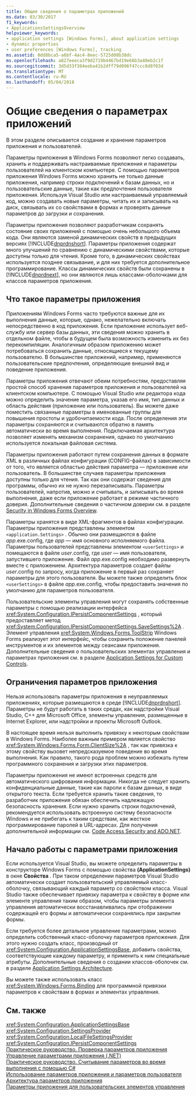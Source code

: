 ```yaml
---
title: Общие сведения о параметрах приложений
ms.date: 03/30/2017
f1_keywords:
- ApplicationsSettingsOverview
helpviewer_keywords:
- application settings [Windows Forms], about application settings
- dynamic properties
- user preferences [Windows Forms], tracking
ms.assetid: 0dd8bca5-a6bf-4ac4-8eec-5725d08b38dc
ms.openlocfilehash: a827eeeca3f9d2719b4467bd19e66b3a40eb2c1f
ms.sourcegitcommit: 3d5d33f384eeba41b2dff79d096f47ccc8d8f03d
ms.translationtype: MT
ms.contentlocale: ru-RU
ms.lasthandoff: 05/04/2018
---
```

# <a name="application-settings-overview"></a>Общие сведения о параметрах приложений
В этом разделе описывается создание и хранение параметров приложения и пользователей.  
  
 Параметры приложения в Windows Forms позволяют легко создавать, хранить и поддерживать настраиваемые приложения и параметры пользователей на клиентском компьютере. С помощью параметров приложения Windows Forms можно хранить не только данные приложения, например строки подключений к базам данных, но и пользовательские данные, такие как предпочтения пользователя приложения. Используя Visual Studio или настраиваемый управляемый код, можно создавать новые параметры, читать их и записывать на диск, связывать их со свойствами в формах и проверять данные параметров до загрузки и сохранения.  
  
 Параметры приложения позволяют разработчикам сохранять состояние своих приложений с помощью очень небольшого объема кода. Они являются заменой динамических свойств в предыдущих версиях [!INCLUDE[dnprdnshort](../../../../includes/dnprdnshort-md.md)]. Параметры приложения содержат много улучшений по сравнению с динамическими свойствами, которые доступны только для чтения. Кроме того, в динамических свойствах используется позднее связывание, и для них требуется дополнительное программирование. Классы динамических свойств были сохранены в [!INCLUDE[dnprdnext](../../../../includes/dnprdnext-md.md)], но они являются лишь классами-оболочками для классов параметров приложения.  
  
## <a name="what-are-application-settings"></a>Что такое параметры приложения  
 Приложениям Windows Forms часто требуются важные для их выполнения данные, которые, однако, нежелательно включать непосредственно в код приложения. Если приложение использует веб-службу или сервер базы данных, эти сведения можно хранить в отдельном файле, чтобы в будущем была возможность изменить их без перекомпиляции. Аналогичным образом приложению может потребоваться сохранить данные, относящиеся к текущему пользователю. В большинстве приложений, например, применяются пользовательские предпочтения, определяющие внешний вид и поведение приложения.  
  
 Параметры приложения отвечают обеим потребностям, предоставляя простой способ хранения параметров приложения и пользователей на клиентском компьютере. С помощью Visual Studio или редактора кода можно определить значение параметра, указав его имя, тип данных и область действия (приложение или пользователь). Вы можете даже поместить связанные параметры в именованные группы для повышения простоты и удобочитаемости кода. После определения эти параметры сохраняются и считываются обратно в память автоматически во время выполнения. Подключаемая архитектура позволяет изменять механизм сохранения, однако по умолчанию используется локальная файловая система.  
  
 Параметры приложения работают путем сохранения данных в формате XML в различных файлах конфигурации (CONFIG-файлах) в зависимости от того, что является областью действия параметра — приложение или пользователь. В большинстве случаев параметры приложения доступны только для чтения. Так как они содержат сведения для программы, обычно их не нужно перезаписывать. Параметры пользователей, напротив, можно и считывать, и записывать во время выполнения, даже если приложение работает в режиме частичного доверия. Дополнительные сведения о частичном доверии см. в разделе [Security in Windows Forms Overview](../../../../docs/framework/winforms/security-in-windows-forms-overview.md).  
  
 Параметры хранятся в виде XML-фрагментов в файлах конфигурации. Параметры приложения представлены элементом `<application.Settings>` . Обычно они размещаются в файле *app*.exe.config, где *app* — имя основного исполняемого файла. Параметры пользователей представлены элементом `<userSettings>` и помещаются в файле *user*.config, где *user* — имя пользователя, запустившего приложение. Файл *app*.exe.config необходимо развернуть вместе с приложением. Архитектура параметров создает файлы *user*.config по запросу, когда приложение в первый раз сохраняет параметры для этого пользователя. Вы можете также определить блок `<userSettings>` в файле *app*.exe.config, чтобы предоставить значения по умолчанию для параметров пользователя.  
  
 Пользовательские элементы управления могут сохранять собственные параметры с помощью реализации интерфейса <xref:System.Configuration.IPersistComponentSettings> , который предоставляет метод <xref:System.Configuration.IPersistComponentSettings.SaveSettings%2A> . Элемент управления <xref:System.Windows.Forms.ToolStrip> Windows Forms реализует этот интерфейс, чтобы сохранить положение панелей инструментов и их элементов между сеансами приложения. Дополнительные сведения о пользовательских элементах управления и параметрах приложения см. в разделе [Application Settings for Custom Controls](../../../../docs/framework/winforms/advanced/application-settings-for-custom-controls.md).  
  
## <a name="limitations-of-application-settings"></a>Ограничения параметров приложения  
 Нельзя использовать параметры приложения в неуправляемых приложениях, которые размещаются в среде [!INCLUDE[dnprdnshort](../../../../includes/dnprdnshort-md.md)]. Параметры не будут работать в таких средах, как надстройки Visual Studio, C++ для Microsoft Office, элементы управления, размещенные в Internet Explorer, или надстройки и проекты Microsoft Outlook.  
  
 В настоящее время нельзя выполнить привязку к некоторым свойствам в Windows Forms. Наиболее важным примером является свойство <xref:System.Windows.Forms.Form.ClientSize%2A> , так как привязка к этому свойству вызовет непредсказуемое поведение во время выполнения. Как правило, такого рода проблем можно избежать путем программного сохранения и загрузки этих параметров.  
  
 Параметры приложения не имеют встроенных средств для автоматического шифрования информации. Никогда не следует хранить конфиденциальные данные, такие как пароли к базам данных, в виде открытого текста. Если требуется хранить такие сведения, то разработчик приложения обязан обеспечить надлежащую безопасность хранения. Если нужно хранить строки подключений, рекомендуется использовать встроенную систему безопасности Windows и не прибегать к таким средствам, как жесткое программирование паролей в URL-адресах. Для получения дополнительной информации см. [Code Access Security and ADO.NET](../../../../docs/framework/data/adonet/code-access-security.md).  
  
## <a name="getting-started-with-application-settings"></a>Начало работы с параметрами приложения  
 Если используется Visual Studio, вы можете определить параметры в конструкторе Windows Forms с помощью свойства **(ApplicationSettings)** в окне **Свойства** . При таком определении параметров Visual Studio автоматически создает пользовательский управляемый класс-оболочку, связывающий каждый параметр со свойством класса. Visual Studio также обеспечивает привязку параметра к свойству в форме или элементе управления таким образом, чтобы параметры элемента управления автоматически восстанавливались при отображении содержащей его формы и автоматически сохранялись при закрытии формы.  
  
 Если требуется более детальное управление параметрами, можно определить собственный класс-оболочку параметров приложения. Для этого нужно создать класс, производный от <xref:System.Configuration.ApplicationSettingsBase>, добавить свойства, соответствующие каждому параметру, и применить к ним специальные атрибуты. Дополнительные сведения о создании классов-оболочек см. в разделе [Application Settings Architecture](../../../../docs/framework/winforms/advanced/application-settings-architecture.md).  
  
 Вы можете также использовать класс <xref:System.Windows.Forms.Binding> для программной привязки параметров к свойствам в формах и элементах управления.  
  
## <a name="see-also"></a>См. также  
 <xref:System.Configuration.ApplicationSettingsBase>  
 <xref:System.Configuration.SettingsProvider>  
 <xref:System.Configuration.LocalFileSettingsProvider>  
 <xref:System.Configuration.IPersistComponentSettings>  
 [Практическое руководство. Проверка параметров приложения](../../../../docs/framework/winforms/advanced/how-to-validate-application-settings.md)  
 [Управление параметрами приложения (.NET)](http://msdn.microsoft.com/library/35254321-ad14-47d9-b8c6-39ab3203c5d9)  
 [Практическое руководство. Считывание параметров во время выполнения с помощью C#](../../../../docs/framework/winforms/advanced/how-to-read-settings-at-run-time-with-csharp.md)  
 [Использование параметров приложения и параметров пользователя](../../../../docs/framework/winforms/advanced/using-application-settings-and-user-settings.md)  
 [Архитектура параметров приложения](../../../../docs/framework/winforms/advanced/application-settings-architecture.md)  
 [Параметры приложения для пользовательских элементов управления](../../../../docs/framework/winforms/advanced/application-settings-for-custom-controls.md)
